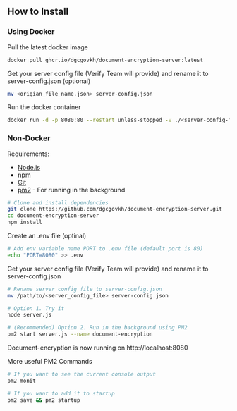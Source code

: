 ## How to Install

### Using Docker

Pull the latest docker image

```bash
docker pull ghcr.io/dgcgovkh/document-encryption-server:latest
```

Get your server config file (Verify Team will provide) and rename it to server-config.json (optional)

```bash
mv <origian_file_name.json> server-config.json
```

Run the docker container

```bash
docker run -d -p 8080:80 --restart unless-stopped -v ./<server-config-file>:/app/server-config.json ghcr.io/dgcgovkh/document-encryption-server:latest
```

### Non-Docker

Requirements:

- [Node.js](https://nodejs.org/en/download/)
- [npm](https://docs.npmjs.com/cli/)
- [Git](https://git-scm.com/downloads)
- [pm2](https://pm2.keymetrics.io/) - For running in the background

```bash
# Clone and install dependencies
git clone https://github.com/dgcgovkh/document-encryption-server.git
cd document-encryption-server
npm install
```

Create an .env file (optinal)

```bash
# Add env variable name PORT to .env file (default port is 80)
echo "PORT=8080" >> .env
```

Get your server config file (Verify Team will provide) and rename it to server-config.json

```bash
# Rename server config file to server-config.json
mv /path/to/<server_config_file> server-config.json
```

```bash
# Option 1. Try it
node server.js

# (Recommended) Option 2. Run in the background using PM2
pm2 start server.js --name document-encryption
```

Document-encryption is now running on http://localhost:8080

More useful PM2 Commands

```bash
# If you want to see the current console output
pm2 monit

# If you want to add it to startup
pm2 save && pm2 startup
```
